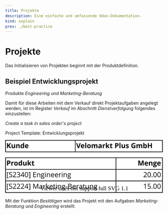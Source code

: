 ```yaml
---
title: Projekte
description: Eine einfache und umfassende Odoo-Dokumentation.
kind: explain
prev: ./best-practice
---
```


# Projekte

Das Initialisieren von Projekten beginnt mit der Produktdefinition.

## Beispiel Entwicklungsprojekt

Produkte _Engineering_ und _Marketing-Beratung_

Damit für diese Arbeiten mit dem Verkauf direkt Projektaufgaben angelegt werden, ist im Register _Verkauf_ im Abschnitt _Dienstverfolgung_ folgendes einzustellen:

_Create a task in sales order's project_

Project Template: Entwicklungsprojekt

![Best Practice Verkaufsauftrag 1](attachments/Best%20Practice%20Verkaufsauftrag%201.svg)

Mit der Funktion _Bestätigen_ wird das Projekt mit den Aufgaben _Marketing-Beratung_ und _Engineering_ erstellt.
